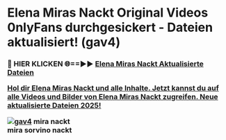 # Elena Miras Nackt Original Videos 0nlyFans durchgesickert - Dateien aktualisiert! (gav4)

<h3>🔴 HIER KLICKEN 🌐==►► <a href="https://tinyurl.com/h6vf6nb8" rel="nofollow">Elena Miras Nackt Aktualisierte Dateien

Hol dir Elena Miras Nackt und alle Inhalte. Jetzt kannst du auf alle Videos und Bilder von Elena Miras Nackt zugreifen. Neue aktualisierte Dateien 2025!

[![gav4](https://i.imgur.com/sD4kR3V.gif)](https://tinyurl.com/h6vf6nb8)
mira nackt<br>
mira sorvino nackt